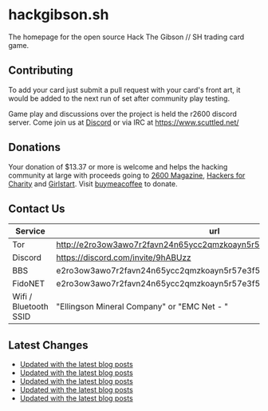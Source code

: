 # hackgibson.sh
The homepage for the open source Hack The Gibson // SH trading card game.


## Contributing

To add your card just submit a pull request with your card's front art, it would be added to the next run of set after community play testing.

Game play and discussions over the project is held the r2600 discord server. Come join us at [Discord](https://discord.com/invite/9hABUzz) or via IRC at https://www.scuttled.net/


## Donations

Your donation of $13.37 or more is welcome and helps the hacking community at large with proceeds going to [2600 Magazine](https://2600.com/), [Hackers for Charity](https://hackersforcharity.org) and [Girlstart](https://girlstart.org).  Visit [buymeacoffee](https://www.buymeacoffee.com/hackgibson.sh) to donate.


## Contact Us

Service | url
-|-
Tor | http://e2ro3ow3awo7r2favn24n65ycc2qmzkoayn5r57e3f56nvjwdcgg32ad.onion
Discord | https://discord.com/invite/9hABUzz
BBS | e2ro3ow3awo7r2favn24n65ycc2qmzkoayn5r57e3f56nvjwdcgg32ad.onion:23
FidoNET | e2ro3ow3awo7r2favn24n65ycc2qmzkoayn5r57e3f56nvjwdcgg32ad.onion:24554
Wifi / Bluetooth SSID | "Ellingson Mineral Company" or "EMC Net - <fidonet address>"

## Latest Changes
<!-- BLOG-POST-LIST:START -->
- [Updated with the latest blog posts](https://github.com/DFW2600/hackgibson.sh/commit/24760ef7c2c1a9cbf5c8343e34341737c2351aaa)
- [Updated with the latest blog posts](https://github.com/DFW2600/hackgibson.sh/commit/e6d227817f69de3e79b673df346ccb0aaedf501e)
- [Updated with the latest blog posts](https://github.com/DFW2600/hackgibson.sh/commit/57fa26a8684547c7706ef961ca8756f143c310cb)
- [Updated with the latest blog posts](https://github.com/DFW2600/hackgibson.sh/commit/318d231e64a2fabfe1850d0b9199f30d6b78e84f)
- [Updated with the latest blog posts](https://github.com/DFW2600/hackgibson.sh/commit/113b9ac2dcce09c37bf4c5b7eaedd376eaf0af2c)
<!-- BLOG-POST-LIST:END -->
